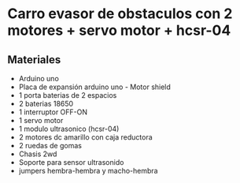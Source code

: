 # Carro evasor de obstaculos con 2 motores + servo motor + hcsr-04

## Materiales
- Arduino uno
- Placa de expansión arduino uno - Motor shield
- 1 porta baterias de 2 espacios
- 2 baterias 18650
- 1 interruptor OFF-ON
- 1 servo motor
- 1 modulo ultrasonico (hcsr-04)
- 2 motores dc amarillo con caja reductora
- 2 ruedas de gomas
- Chasis 2wd
- Soporte para sensor ultrasonido
- jumpers hembra-hembra y macho-hembra 
